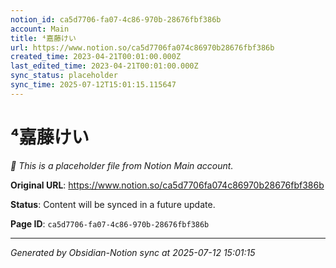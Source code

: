 ```yaml
---
notion_id: ca5d7706-fa07-4c86-970b-28676fbf386b
account: Main
title: ⁴嘉藤けい
url: https://www.notion.so/ca5d7706fa074c86970b28676fbf386b
created_time: 2023-04-21T00:01:00.000Z
last_edited_time: 2023-04-21T00:01:00.000Z
sync_status: placeholder
sync_time: 2025-07-12T15:01:15.115647
---
```


# ⁴嘉藤けい

*🔄 This is a placeholder file from Notion Main account.*

**Original URL**: https://www.notion.so/ca5d7706fa074c86970b28676fbf386b

**Status**: Content will be synced in a future update.

**Page ID**: `ca5d7706-fa07-4c86-970b-28676fbf386b`

---

*Generated by Obsidian-Notion sync at 2025-07-12 15:01:15*
